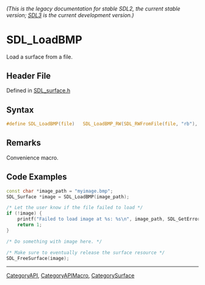 ###### (This is the legacy documentation for stable SDL2, the current stable version; [SDL3](https://wiki.libsdl.org/SDL3/) is the current development version.)
# SDL_LoadBMP

Load a surface from a file.

## Header File

Defined in [SDL_surface.h](https://github.com/libsdl-org/SDL/blob/SDL2/include/SDL_surface.h)

## Syntax

```c
#define SDL_LoadBMP(file)   SDL_LoadBMP_RW(SDL_RWFromFile(file, "rb"), 1)
```

## Remarks

Convenience macro.

## Code Examples

```c++
const char *image_path = "myimage.bmp";
SDL_Surface *image = SDL_LoadBMP(image_path);

/* Let the user know if the file failed to load */
if (!image) {
    printf("Failed to load image at %s: %s\n", image_path, SDL_GetError());
    return 1;
}

/* Do something with image here. */

/* Make sure to eventually release the surface resource */
SDL_FreeSurface(image);
```

----
[CategoryAPI](CategoryAPI), [CategoryAPIMacro](CategoryAPIMacro), [CategorySurface](CategorySurface)


